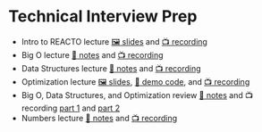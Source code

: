 # Technical Interview Prep

- Intro to REACTO lecture [🖼️ slides](REACTO.pdf) and [📺 recording](https://youtu.be/mS9mEiGqfrk)
- Big O lecture [📖 notes](week-1-big-o/lecture-notes.md) and [📺 recording](https://youtu.be/2YTruFjoRJ0)
- Data Structures lecture [📖 notes](week-2-data-structures/lecture-notes.md) and [📺 recording](https://youtu.be/gSZ9bFmNhVQ)
- Optimization lecture [🖼️ slides](week-3-optimization/Optimization.pdf), [👾 demo code](week-3-optimization/lecture-demo.js), and [📺 recording](https://youtu.be/TUa5c51vdZI)
- Big O, Data Structures, and Optimization review [📖 notes](week-4-numbers/review-so-far-notes.md) and 📺 recording [part 1](https://youtu.be/xnCzTcp87zM) and [part 2](https://youtu.be/s7tm2IC_8C0)
- Numbers lecture [📖 notes](week-4-numbers/lecture-notes.md) and [📺 recording](https://youtu.be/ooS_6m2NOQY)
